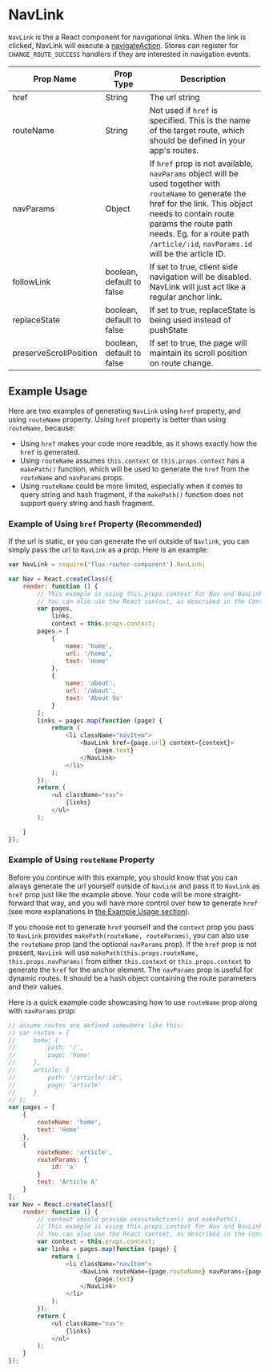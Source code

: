 # NavLink
`NavLink` is the a React component for navigational links.  When the link is clicked, NavLink will execute a [navigateAction]('./navigateAction.md').  Stores can register for `CHANGE_ROUTE_SUCCESS` handlers if they are interested
in navigation events.

| Prop Name | Prop Type | Description |
|------------|---------------------------|-----------------------------------------------------------------------------------------------------------------------------------------------------------------------------------------------------------------------------------------------------------------------------|
| href | String | The url string |
| routeName | String | Not used if `href` is specified. This is the name of the target route, which should be defined in your app's routes. |
| navParams | Object | If `href` prop is not available, `navParams` object will be used together with `routeName` to generate the href for the link.  This object needs to contain route params the route path needs.  Eg. for a route path `/article/:id`, `navParams.id` will be the article ID. |
| followLink | boolean, default to false | If set to true, client side navigation will be disabled.  NavLink will just act like a regular anchor link. |
| replaceState | boolean, default to false | If set to true, replaceState is being used instead of pushState |
| preserveScrollPosition | boolean, default to false | If set to true, the page will maintain its scroll position on route change. |


## Example Usage

Here are two examples of generating `NavLink` using `href` property, and using `routeName` property.  Using `href` property is better than using `routeName`, because:

* Using `href` makes your code more readible, as it shows exactly how the `href` is generated.
* Using `routeName` assumes `this.context` or `this.props.context` has a `makePath()` function, which will be used to generate the `href` from the `routeName` and `navParams` props.
* Using `routeName` could be more limited, especially when it comes to query string and hash fragment, if the `makePath()` function does not support query string and hash fragment.

### Example of Using `href` Property (Recommended)

If the url is static, or you can generate the url outside of `Navlink`, you can simply pass the url to `NavLink` as a prop.  Here is an example:

```js
var NavLink = require('flux-router-component').NavLink;

var Nav = React.createClass({
    render: function () {
        // This example is using this.props.context for Nav and NavLink components.
        // You can also use the React context, as described in the Context section of this doc.
        var pages,
            links,
            context = this.props.context;
        pages = [
            {
                name: 'home',
                url: '/home',
                text: 'Home'
            },
            {
                name: 'about',
                url: '/about',
                text: 'About Us'
            }
        ];
        links = pages.map(function (page) {
            return (
                <li className="navItem">
                    <NavLink href={page.url} context={context}>
                        {page.text}
                    </NavLink>
                </li>
            );
        });
        return (
            <ul className="nav">
                {links}
            </ul>
        );

    }
});
```

### Example of Using `routeName` Property

Before you continue with this example, you should know that you can always generate the url yourself outside of `NavLink` and pass it to `NavLink` as `href` prop just like the example above.  Your code will be more straight-forward that way, and you will have more control over how to generate `href` (see more explanations in [the Example Usage section](#example-usage)).

If you choose not to generate `href` yourself and the `context` prop you pass to `NavLink` provides `makePath(routeName, routeParams)`, you can also use the `routeName` prop (and the optional `navParams` prop).  If the `href` prop is not present, `NavLink` will use `makePath(this.props.routeName, this.props.navParams)` from either `this.context` or `this.props.context` to generate the `href` for the anchor element. The `navParams` prop is useful for dynamic routes.  It should be a hash object containing the route parameters and their values.


Here is a quick example code showcasing how to use `routeName` prop along with `navParams` prop:

```js
// assume routes are defined somewhere like this:
// var routes = {
//     home: {
//         path: '/',
//         page: 'home'
//     },
//     article: {
//         path: '/article/:id',
//         page: 'article'
//     }
// };
var pages = [
    {
        routeName: 'home',
        text: 'Home'
    },
    {
        routeName: 'article',
        routeParams: {
            id: 'a'
        }
        text: 'Article A'
    }
];
var Nav = React.createClass({
    render: function () {
        // context should provide executeAction() and makePath().
        // This example is using this.props.context for Nav and NavLink components.
        // You can also use the React context, as described in the Context section of this doc.
        var context = this.props.context;
        var links = pages.map(function (page) {
            return (
                <li className="navItem">
                    <NavLink routeName={page.routeName} navParams={page.routeParams} context={context}>
                        {page.text}
                    </NavLink>
                </li>
            );
        });
        return (
            <ul className="nav">
                {links}
            </ul>
        );
    }
});
```
